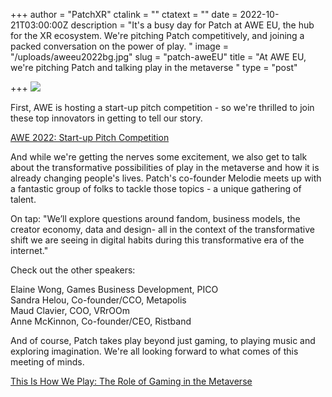 +++
author = "PatchXR"
ctalink = ""
ctatext = ""
date = 2022-10-21T03:00:00Z
description = "It's a busy day for Patch at AWE EU, the hub for the XR ecosystem. We're pitching Patch competitively, and joining a packed conversation on the power of play. "
image = "/uploads/aweeu2022bg.jpg"
slug = "patch-aweEU"
title = "At AWE EU, we're pitching Patch and talking play in the metaverse "
type = "post"

+++
![](/uploads/aweeu2022bg.jpg)

First, AWE is hosting a start-up pitch competition - so we're thrilled to join these top innovators in getting to tell our story.

[AWE 2022: Start-up Pitch Competition](https://www.awexr.com/eu-2022/startup_pitch)

And while we're getting the nerves some excitement, we also get to talk about the transformative possibilities of play in the metaverse and how it is already changing people's lives. Patch's co-founder Melodie meets up with a fantastic group of folks to tackle those topics - a unique gathering of talent.

On tap: "We’ll explore questions around fandom, business models, the creator economy, data and design- all in the context of the transformative shift we are seeing in digital habits during this transformative era of the internet."

Check out the other speakers:

Elaine Wong, Games Business Development, PICO  
Sandra Helou, Co-founder/CCO, Metapolis  
Maud Clavier, COO, VRrOOm  
Anne McKinnon, Co-founder/CEO, Ristband

And of course, Patch takes play beyond just gaming, to playing music and exploring imagination. We're all looking forward to what comes of this meeting of minds.

[This Is How We Play: The Role of Gaming in the Metaverse](https://www.awexr.com/eu-2022/agenda/3115-this-is-how-we-play-the-role-of-gaming-in-the-meta)